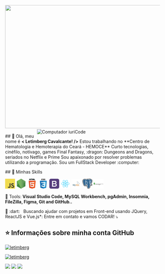 <img width="1100" height="400" src="https://github.com/Letimberg/letimberg/blob/master/14bis.jpg">

<img src="https://raw.githubusercontent.com/MicaelliMedeiros/micaellimedeiros/master/image/computer-illustration.png" min-width="400px" max-width="400px" width="400px" align="right" alt="Computador iuriCode">

<p align="left"> 
  ## 👋 Olá, meu nome é <strong> < Letimberg Cavalcante! /></strong>
  Estou trabalhando no **Centro de Hematologia e Hemoterapia do Ceará - HEMOCE**
  Curto tecnologias, cinéfilo, notívago, games Final Fantasy, :dragon: Dungeons and Dragons, 
  seriados no Netflix e Prime
  Sou apaixonado por resolver problemas utilizando a programação.
  Sou um FullStack Developer :computer:  
</p>

<p align="left">
 ## 🚀 Minhas Skills


<code><img height="32" src="https://raw.githubusercontent.com/github/explore/80688e429a7d4ef2fca1e82350fe8e3517d3494d/topics/javascript/javascript.png" alt="Javascript"/></code>
<code><img height="32" src="https://raw.githubusercontent.com/github/explore/80688e429a7d4ef2fca1e82350fe8e3517d3494d/topics/nodejs/nodejs.png" alt="Nodejs"/></code>
<code><img height="32" src="https://raw.githubusercontent.com/github/explore/80688e429a7d4ef2fca1e82350fe8e3517d3494d/topics/html/html.png" alt="HTML5"/></code>
<code><img height="32" src="https://raw.githubusercontent.com/github/explore/80688e429a7d4ef2fca1e82350fe8e3517d3494d/topics/css/css.png" alt="CSS"/></code>
<code><img height="32" src="https://raw.githubusercontent.com/github/explore/80688e429a7d4ef2fca1e82350fe8e3517d3494d/topics/bootstrap/bootstrap.png" alt="Bootstrap"/></code>
<code><img height="32" src="https://raw.githubusercontent.com/github/explore/80688e429a7d4ef2fca1e82350fe8e3517d3494d/topics/react/react.png" alt="React"/></code>
<code><img height="32" src="https://raw.githubusercontent.com/github/explore/80688e429a7d4ef2fca1e82350fe8e3517d3494d/topics/mysql/mysql.png" alt="MySQL"/></code>
<code><img height="32" src="https://raw.githubusercontent.com/github/explore/80688e429a7d4ef2fca1e82350fe8e3517d3494d/topics/postgresql/postgresql.png" alt="PostegreSQL"/></code>
<code><img height="32" src="https://raw.githubusercontent.com/github/explore/80688e429a7d4ef2fca1e82350fe8e3517d3494d/topics/mongodb/mongodb.png" alt="MongoDB"/></code>
</p>

<p align="left">
  💼 Tools: <strong>Visual Studio Code, MySQL Workbench, pgAdmin, Insomnia, FileZilla, Figma, Git and GitHub..</strong>
</p>

<p align="left">
  💌 :dart: &nbsp; Buscando ajudar com projetos em Front-end usando JQuery, ReactJS e Vue.js*: Entre em contato e vamos CODAR! ⤵️
</p>

## ⭐ Informações sobre minha conta GitHub
[![letimberg](https://github-readme-stats.vercel.app/api?username=letimberg&theme=tokyonight)](https://github.com/letimberg/)

[![letimberg](https://github-readme-stats.vercel.app/api/top-langs/?username=letimberg&hide=html&layout=compact&theme=tokyonight)](https://github.com/letimberg/)

<p align="left">
  <a href="#" alt="Gmail">
  <img src="https://img.shields.io/badge/-Gmail-FF0000?style=flat-square&labelColor=FF0000&logo=gmail&logoColor=white&link=letimberg.cavalcante@gmail.com" /></a>

  <a href="#" alt="Linkedin">
  <img src="https://img.shields.io/badge/-Linkedin-0e76a8?style=flat-square&logo=Linkedin&logoColor=white&link=https://www.linkedin.com/in/letimberg-cavalcante/" /></a>
</a>

<a href="#" alt="Twitter">
  <img src="https://img.shields.io/badge/Twitter-1DA1F2?style=for-the-badge&logo=twitter&logoColor=white&link=https://https://twitter.com/letimberg" /></a>
</a>
</p>  

